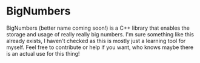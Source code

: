 # BigNumbers
BigNumbers (better name coming soon!) is a C++ library that enables the storage and usage of really really big numbers. I'm sure something like this already exists, I haven't checked as this is mostly just a learning tool for myself. Feel free to contribute or help if you want, who knows maybe there is an actual use for this thing!
